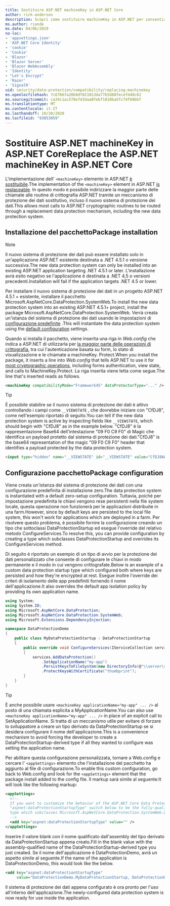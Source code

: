 ```yaml
---
title: Sostituire ASP.NET machineKey in ASP.NET Core
author: rick-anderson
description: Scopri come sostituire machineKey in ASP.NET per consentire l'uso di un nuovo e più sicuro sistema di protezione dei dati.
ms.author: riande
ms.date: 04/06/2019
no-loc:
- 'appsettings.json'
- 'ASP.NET Core Identity'
- 'cookie'
- 'Cookie'
- 'Blazor'
- 'Blazor Server'
- 'Blazor WebAssembly'
- 'Identity'
- "Let's Encrypt"
- 'Razor'
- 'SignalR'
uid: security/data-protection/compatibility/replacing-machinekey
ms.openlocfilehash: 7c6766fa20b0df021013da77b5d88fecefd40c62
ms.sourcegitcommit: ca34c1ac578e7d3daa0febf1810ba5fc74f60bbf
ms.translationtype: MT
ms.contentlocale: it-IT
ms.lasthandoff: 10/30/2020
ms.locfileid: "93053059"
---
```

# <a name="replace-the-aspnet-machinekey-in-aspnet-core"></a><span data-ttu-id="eeaeb-103">Sostituire ASP.NET machineKey in ASP.NET Core</span><span class="sxs-lookup"><span data-stu-id="eeaeb-103">Replace the ASP.NET machineKey in ASP.NET Core</span></span>

<a name="compatibility-replacing-machinekey"></a>

<span data-ttu-id="eeaeb-104">L'implementazione dell' `<machineKey>` elemento in ASP.NET [è sostituibile](https://blogs.msdn.microsoft.com/webdev/2012/10/23/cryptographic-improvements-in-asp-net-4-5-pt-2/).</span><span class="sxs-lookup"><span data-stu-id="eeaeb-104">The implementation of the `<machineKey>` element in ASP.NET [is replaceable](https://blogs.msdn.microsoft.com/webdev/2012/10/23/cryptographic-improvements-in-asp-net-4-5-pt-2/).</span></span> <span data-ttu-id="eeaeb-105">In questo modo è possibile indirizzare la maggior parte delle chiamate alle routine di crittografia ASP.NET tramite un meccanismo di protezione dei dati sostitutivo, incluso il nuovo sistema di protezione dei dati.</span><span class="sxs-lookup"><span data-stu-id="eeaeb-105">This allows most calls to ASP.NET cryptographic routines to be routed through a replacement data protection mechanism, including the new data protection system.</span></span>

## <a name="package-installation"></a><span data-ttu-id="eeaeb-106">Installazione del pacchetto</span><span class="sxs-lookup"><span data-stu-id="eeaeb-106">Package installation</span></span>

> [!NOTE]
> <span data-ttu-id="eeaeb-107">Il nuovo sistema di protezione dei dati può essere installato solo in un'applicazione ASP.NET esistente destinata a .NET 4.5.1 o versione successiva.</span><span class="sxs-lookup"><span data-stu-id="eeaeb-107">The new data protection system can only be installed into an existing ASP.NET application targeting .NET 4.5.1 or later.</span></span> <span data-ttu-id="eeaeb-108">L'installazione avrà esito negativo se l'applicazione è destinata a .NET 4,5 o versioni precedenti.</span><span class="sxs-lookup"><span data-stu-id="eeaeb-108">Installation will fail if the application targets .NET 4.5 or lower.</span></span>

<span data-ttu-id="eeaeb-109">Per installare il nuovo sistema di protezione dei dati in un progetto ASP.NET 4.5.1 + esistente, installare il pacchetto Microsoft.AspNetCore.DataProtection.SystemWeb.</span><span class="sxs-lookup"><span data-stu-id="eeaeb-109">To install the new data protection system into an existing ASP.NET 4.5.1+ project, install the package Microsoft.AspNetCore.DataProtection.SystemWeb.</span></span> <span data-ttu-id="eeaeb-110">Verrà creata un'istanza del sistema di protezione dei dati usando le impostazioni di [configurazione predefinite](xref:security/data-protection/configuration/default-settings) .</span><span class="sxs-lookup"><span data-stu-id="eeaeb-110">This will instantiate the data protection system using the [default configuration](xref:security/data-protection/configuration/default-settings) settings.</span></span>

<span data-ttu-id="eeaeb-111">Quando si installa il pacchetto, viene inserita una riga in *Web.config* che indica a ASP.NET di utilizzarla per [la maggior parte delle operazioni di crittografia](https://blogs.msdn.microsoft.com/webdev/2012/10/23/cryptographic-improvements-in-asp-net-4-5-pt-2/), tra cui l'autenticazione basata su form, lo stato di visualizzazione e le chiamate a machineKey. Protect.</span><span class="sxs-lookup"><span data-stu-id="eeaeb-111">When you install the package, it inserts a line into *Web.config* that tells ASP.NET to use it for [most cryptographic operations](https://blogs.msdn.microsoft.com/webdev/2012/10/23/cryptographic-improvements-in-asp-net-4-5-pt-2/), including forms authentication, view state, and calls to MachineKey.Protect.</span></span> <span data-ttu-id="eeaeb-112">La riga inserita viene letta come segue.</span><span class="sxs-lookup"><span data-stu-id="eeaeb-112">The line that's inserted reads as follows.</span></span>

```xml
<machineKey compatibilityMode="Framework45" dataProtectorType="..." />
```

>[!TIP]
> <span data-ttu-id="eeaeb-113">È possibile stabilire se il nuovo sistema di protezione dei dati è attivo controllando i campi come `__VIEWSTATE` , che dovrebbe iniziare con "CfDJ8", come nell'esempio riportato di seguito.</span><span class="sxs-lookup"><span data-stu-id="eeaeb-113">You can tell if the new data protection system is active by inspecting fields like `__VIEWSTATE`, which should begin with "CfDJ8" as in the example below.</span></span> <span data-ttu-id="eeaeb-114">"CfDJ8" è la rappresentazione Base64 dell'intestazione "09 F0 C9 F0" di Magic che identifica un payload protetto dal sistema di protezione dei dati.</span><span class="sxs-lookup"><span data-stu-id="eeaeb-114">"CfDJ8" is the base64 representation of the magic "09 F0 C9 F0" header that identifies a payload protected by the data protection system.</span></span>

```html
<input type="hidden" name="__VIEWSTATE" id="__VIEWSTATE" value="CfDJ8AWPr2EQPTBGs3L2GCZOpk...">
```

## <a name="package-configuration"></a><span data-ttu-id="eeaeb-115">Configurazione pacchetto</span><span class="sxs-lookup"><span data-stu-id="eeaeb-115">Package configuration</span></span>

<span data-ttu-id="eeaeb-116">Viene creata un'istanza del sistema di protezione dei dati con una configurazione predefinita di installazione zero.</span><span class="sxs-lookup"><span data-stu-id="eeaeb-116">The data protection system is instantiated with a default zero-setup configuration.</span></span> <span data-ttu-id="eeaeb-117">Tuttavia, poiché per impostazione predefinita le chiavi vengono rese persistenti nella file system locale, questa operazione non funzionerà per le applicazioni distribuite in una farm.</span><span class="sxs-lookup"><span data-stu-id="eeaeb-117">However, since by default keys are persisted to the local file system, this won't work for applications which are deployed in a farm.</span></span> <span data-ttu-id="eeaeb-118">Per risolvere questo problema, è possibile fornire la configurazione creando un tipo che sottoclassi DataProtectionStartup ed esegue l'override del relativo metodo ConfigureServices.</span><span class="sxs-lookup"><span data-stu-id="eeaeb-118">To resolve this, you can provide configuration by creating a type which subclasses DataProtectionStartup and overrides its ConfigureServices method.</span></span>

<span data-ttu-id="eeaeb-119">Di seguito è riportato un esempio di un tipo di avvio per la protezione dei dati personalizzato che consente di configurare le chiavi in modo permanente e il modo in cui vengono crittografate.</span><span class="sxs-lookup"><span data-stu-id="eeaeb-119">Below is an example of a custom data protection startup type which configured both where keys are persisted and how they're encrypted at rest.</span></span> <span data-ttu-id="eeaeb-120">Esegue inoltre l'override dei criteri di isolamento delle app predefiniti fornendo il nome dell'applicazione.</span><span class="sxs-lookup"><span data-stu-id="eeaeb-120">It also overrides the default app isolation policy by providing its own application name.</span></span>

```csharp
using System;
using System.IO;
using Microsoft.AspNetCore.DataProtection;
using Microsoft.AspNetCore.DataProtection.SystemWeb;
using Microsoft.Extensions.DependencyInjection;

namespace DataProtectionDemo
{
    public class MyDataProtectionStartup : DataProtectionStartup
    {
        public override void ConfigureServices(IServiceCollection services)
        {
            services.AddDataProtection()
                .SetApplicationName("my-app")
                .PersistKeysToFileSystem(new DirectoryInfo(@"\\server\share\myapp-keys\"))
                .ProtectKeysWithCertificate("thumbprint");
        }
    }
}
```

>[!TIP]
> <span data-ttu-id="eeaeb-121">È anche possibile usare `<machineKey applicationName="my-app" ... />` al posto di una chiamata esplicita a MyApplicationName.</span><span class="sxs-lookup"><span data-stu-id="eeaeb-121">You can also use `<machineKey applicationName="my-app" ... />` in place of an explicit call to SetApplicationName.</span></span> <span data-ttu-id="eeaeb-122">Si tratta di un meccanismo utile per evitare di forzare lo sviluppatore a creare un tipo derivato da DataProtectionStartup se si desidera configurare il nome dell'applicazione.</span><span class="sxs-lookup"><span data-stu-id="eeaeb-122">This is a convenience mechanism to avoid forcing the developer to create a DataProtectionStartup-derived type if all they wanted to configure was setting the application name.</span></span>

<span data-ttu-id="eeaeb-123">Per abilitare questa configurazione personalizzata, tornare a Web.config e cercare l' `<appSettings>` elemento che l'installazione del pacchetto ha aggiunto al file di configurazione.</span><span class="sxs-lookup"><span data-stu-id="eeaeb-123">To enable this custom configuration, go back to Web.config and look for the `<appSettings>` element that the package install added to the config file.</span></span> <span data-ttu-id="eeaeb-124">Il markup sarà simile al seguente:</span><span class="sxs-lookup"><span data-stu-id="eeaeb-124">It will look like the following markup:</span></span>

```xml
<appSettings>
  <!--
  If you want to customize the behavior of the ASP.NET Core Data Protection stack, set the
  "aspnet:dataProtectionStartupType" switch below to be the fully-qualified name of a
  type which subclasses Microsoft.AspNetCore.DataProtection.SystemWeb.DataProtectionStartup.
  -->
  <add key="aspnet:dataProtectionStartupType" value="" />
</appSettings>
```

<span data-ttu-id="eeaeb-125">Inserire il valore blank con il nome qualificato dall'assembly del tipo derivato da DataProtectionStartup appena creato.</span><span class="sxs-lookup"><span data-stu-id="eeaeb-125">Fill in the blank value with the assembly-qualified name of the DataProtectionStartup-derived type you just created.</span></span> <span data-ttu-id="eeaeb-126">Se il nome dell'applicazione è DataProtectionDemo, avrà un aspetto simile al seguente.</span><span class="sxs-lookup"><span data-stu-id="eeaeb-126">If the name of the application is DataProtectionDemo, this would look like the below.</span></span>

```xml
<add key="aspnet:dataProtectionStartupType"
     value="DataProtectionDemo.MyDataProtectionStartup, DataProtectionDemo" />
```

<span data-ttu-id="eeaeb-127">Il sistema di protezione dei dati appena configurato è ora pronto per l'uso all'interno dell'applicazione.</span><span class="sxs-lookup"><span data-stu-id="eeaeb-127">The newly-configured data protection system is now ready for use inside the application.</span></span>
